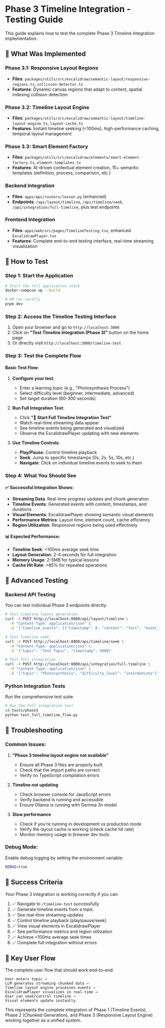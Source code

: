 # Phase 3 Timeline Integration - Testing Guide

This guide explains how to test the complete Phase 3 Timeline Integration implementation.

## 🎯 What Was Implemented

### Phase 3.1: Responsive Layout Regions
- **Files**: `packages/utils/src/excalidraw/semantic-layout/responsive-regions.ts`, `collision-detector.ts`
- **Features**: Dynamic canvas regions that adapt to content, spatial indexing collision detection

### Phase 3.2: Timeline Layout Engine
- **Files**: `packages/utils/src/excalidraw/semantic-layout/timeline-layout-engine.ts`, `layout-cache.ts`
- **Features**: Instant timeline seeking (<100ms), high-performance caching, temporal layout management

### Phase 3.3: Smart Element Factory
- **Files**: `packages/utils/src/excalidraw/elements/smart-element-factory.ts`, `element-templates.ts`
- **Features**: AI-driven contextual element creation, 15+ semantic templates (definition, process, comparison, etc.)

### Backend Integration
- **Files**: `apps/api/routers/lesson.py` (enhanced)
- **Endpoints**: `/api/layout/timeline`, `/api/timeline/seek`, `/api/integration/full-timeline`, plus test endpoints

### Frontend Integration
- **Files**: `apps/web/src/pages/TimelineTesting.tsx`, enhanced `ExcalidrawPlayer.tsx`
- **Features**: Complete end-to-end testing interface, real-time streaming visualization

## 🚀 How to Test

### Step 1: Start the Application
```bash
# Start the full application stack
docker-compose up --build

# OR run locally
pnpm dev
```

### Step 2: Access the Timeline Testing Interface
1. Open your browser and go to `http://localhost:3000`
2. Click on **"Test Timeline Integration (Phase 3)"** button on the home page
3. Or directly visit `http://localhost:3000/timeline-test`

### Step 3: Test the Complete Flow

#### Basic Test Flow:
1. **Configure your test**:
   - Enter a learning topic (e.g., "Photosynthesis Process")
   - Select difficulty level (beginner, intermediate, advanced)
   - Set target duration (60-300 seconds)

2. **Run Full Integration Test**:
   - Click **"🚀 Start Full Timeline Integration Test"**
   - Watch real-time streaming data appear
   - See timeline events being generated and visualized
   - Observe the ExcalidrawPlayer updating with new elements

3. **Use Timeline Controls**:
   - **Play/Pause**: Control timeline playback
   - **Seek**: Jump to specific timestamps (0s, 2s, 5s, 10s, etc.)
   - **Navigate**: Click on individual timeline events to seek to them

### Step 4: What You Should See

#### ✅ Successful Integration Shows:
- **Streaming Data**: Real-time progress updates and chunk generation
- **Timeline Events**: Generated events with content, timestamps, and durations
- **Visual Elements**: ExcalidrawPlayer showing semantic visual elements
- **Performance Metrics**: Layout time, element count, cache efficiency
- **Region Utilization**: Responsive regions being used effectively

#### 📊 Expected Performance:
- **Timeline Seek**: <100ms average seek time
- **Layout Generation**: 2-4 seconds for full integration
- **Memory Usage**: 2-5MB for typical lessons
- **Cache Hit Rate**: >85% for repeated operations

## 🔬 Advanced Testing

### Backend API Testing
You can test individual Phase 3 endpoints directly:

```bash
# Test timeline layout generation
curl -X POST http://localhost:8000/api/layout/timeline \
  -H "Content-Type: application/json" \
  -d '{"timeline_events": [{"timestamp": 0, "content": "Test", "event_type": "narration"}]}'

# Test timeline seek
curl -X POST http://localhost:8000/api/timeline/seek \
  -H "Content-Type: application/json" \
  -d '{"topic": "Test Topic", "timestamp": 5000}'

# Test full integration
curl -X POST http://localhost:8000/api/integration/full-timeline \
  -H "Content-Type: application/json" \
  -d '{"topic": "Photosynthesis", "difficulty_level": "intermediate"}'
```

### Python Integration Tests
Run the comprehensive test suite:

```bash
# Run the full integration test
cd tests/phase3
python test_full_timeline_flow.py
```

## 🐛 Troubleshooting

### Common Issues:

1. **"Phase 3 timeline layout engine not available"**
   - Ensure all Phase 3 files are properly built
   - Check that the import paths are correct
   - Verify no TypeScript compilation errors

2. **Timeline not updating**
   - Check browser console for JavaScript errors
   - Verify backend is running and accessible
   - Ensure Ollama is running with Gemma 3n model

3. **Slow performance**
   - Check if you're running in development vs production mode
   - Verify the layout cache is working (check cache hit rate)
   - Monitor memory usage in browser dev tools

### Debug Mode:
Enable debug logging by setting the environment variable:
```bash
DEBUG=true
```

## 🎉 Success Criteria

Your Phase 3 integration is working correctly if you can:

1. ✅ Navigate to `/timeline-test` successfully
2. ✅ Generate timeline events from a topic
3. ✅ See real-time streaming updates
4. ✅ Control timeline playback (play/pause/seek)
5. ✅ View visual elements in ExcalidrawPlayer
6. ✅ See performance metrics and region utilization
7. ✅ Achieve <100ms average seek times
8. ✅ Complete full integration without errors

## 🔗 Key User Flow

The complete user flow that should work end-to-end:

```
User enters topic → 
LLM generates streaming chunked data → 
Timeline layout engine processes events → 
ExcalidrawPlayer visualizes in real-time → 
User can seek/control timeline → 
Visual elements update instantly
```

This represents the complete integration of Phase 1 (Timeline Events), Phase 2 (Chunked Generation), and Phase 3 (Responsive Layout Engine) working together as a unified system.